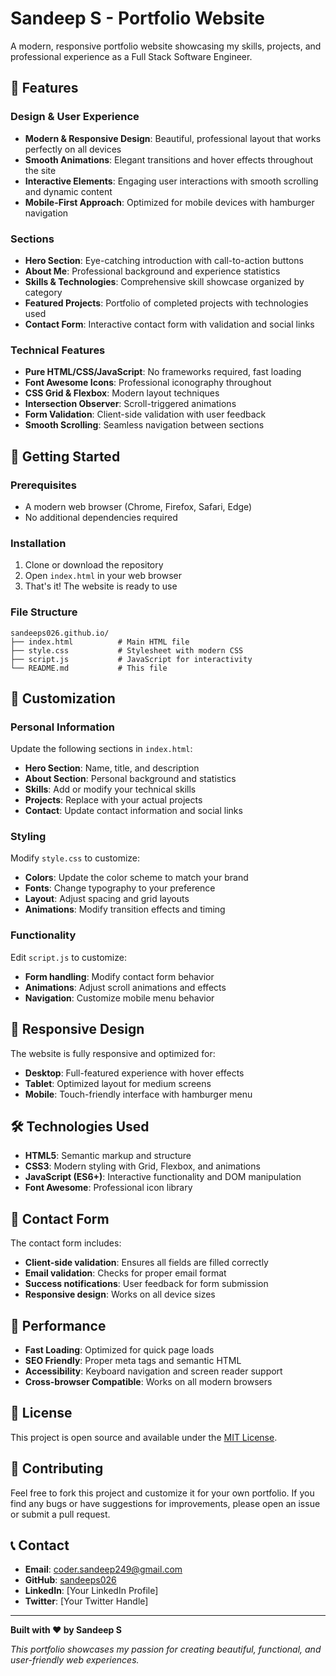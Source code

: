 # Sandeep S - Portfolio Website

A modern, responsive portfolio website showcasing my skills, projects, and professional experience as a Full Stack Software Engineer.

## 🌟 Features

### Design & User Experience
- **Modern & Responsive Design**: Beautiful, professional layout that works perfectly on all devices
- **Smooth Animations**: Elegant transitions and hover effects throughout the site
- **Interactive Elements**: Engaging user interactions with smooth scrolling and dynamic content
- **Mobile-First Approach**: Optimized for mobile devices with hamburger navigation

### Sections
- **Hero Section**: Eye-catching introduction with call-to-action buttons
- **About Me**: Professional background and experience statistics
- **Skills & Technologies**: Comprehensive skill showcase organized by category
- **Featured Projects**: Portfolio of completed projects with technologies used
- **Contact Form**: Interactive contact form with validation and social links

### Technical Features
- **Pure HTML/CSS/JavaScript**: No frameworks required, fast loading
- **Font Awesome Icons**: Professional iconography throughout
- **CSS Grid & Flexbox**: Modern layout techniques
- **Intersection Observer**: Scroll-triggered animations
- **Form Validation**: Client-side validation with user feedback
- **Smooth Scrolling**: Seamless navigation between sections

## 🚀 Getting Started

### Prerequisites
- A modern web browser (Chrome, Firefox, Safari, Edge)
- No additional dependencies required

### Installation
1. Clone or download the repository
2. Open `index.html` in your web browser
3. That's it! The website is ready to use

### File Structure
```
sandeeps026.github.io/
├── index.html          # Main HTML file
├── style.css           # Stylesheet with modern CSS
├── script.js           # JavaScript for interactivity
└── README.md           # This file
```

## 🎨 Customization

### Personal Information
Update the following sections in `index.html`:
- **Hero Section**: Name, title, and description
- **About Section**: Personal background and statistics
- **Skills**: Add or modify your technical skills
- **Projects**: Replace with your actual projects
- **Contact**: Update contact information and social links

### Styling
Modify `style.css` to customize:
- **Colors**: Update the color scheme to match your brand
- **Fonts**: Change typography to your preference
- **Layout**: Adjust spacing and grid layouts
- **Animations**: Modify transition effects and timing

### Functionality
Edit `script.js` to customize:
- **Form handling**: Modify contact form behavior
- **Animations**: Adjust scroll animations and effects
- **Navigation**: Customize mobile menu behavior

## 📱 Responsive Design

The website is fully responsive and optimized for:
- **Desktop**: Full-featured experience with hover effects
- **Tablet**: Optimized layout for medium screens
- **Mobile**: Touch-friendly interface with hamburger menu

## 🛠️ Technologies Used

- **HTML5**: Semantic markup and structure
- **CSS3**: Modern styling with Grid, Flexbox, and animations
- **JavaScript (ES6+)**: Interactive functionality and DOM manipulation
- **Font Awesome**: Professional icon library

## 📧 Contact Form

The contact form includes:
- **Client-side validation**: Ensures all fields are filled correctly
- **Email validation**: Checks for proper email format
- **Success notifications**: User feedback for form submission
- **Responsive design**: Works on all device sizes

## 🎯 Performance

- **Fast Loading**: Optimized for quick page loads
- **SEO Friendly**: Proper meta tags and semantic HTML
- **Accessibility**: Keyboard navigation and screen reader support
- **Cross-browser Compatible**: Works on all modern browsers

## 📄 License

This project is open source and available under the [MIT License](LICENSE).

## 🤝 Contributing

Feel free to fork this project and customize it for your own portfolio. If you find any bugs or have suggestions for improvements, please open an issue or submit a pull request.

## 📞 Contact

- **Email**: coder.sandeep249@gmail.com
- **GitHub**: [sandeeps026](https://github.com/sandeeps026)
- **LinkedIn**: [Your LinkedIn Profile]
- **Twitter**: [Your Twitter Handle]

---

**Built with ❤️ by Sandeep S**

*This portfolio showcases my passion for creating beautiful, functional, and user-friendly web experiences.*

